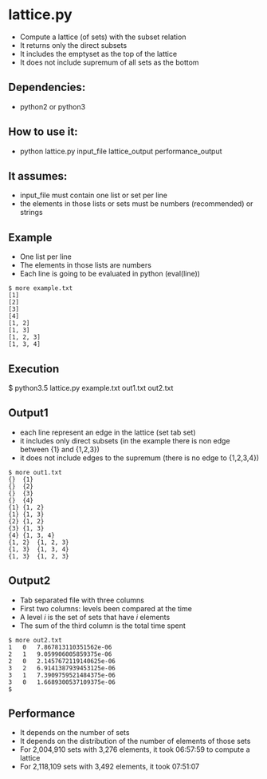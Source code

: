 lattice.py
==========
*   Compute a lattice (of sets) with the subset relation
*   It returns only the direct subsets
*   It includes the emptyset as the top of the lattice
*   It does not include supremum of all sets as the bottom


Dependencies:
-------------
*   python2 or python3


How to use it:
--------------
*    python lattice.py input_file lattice_output performance_output


It assumes:
-----------
*   input_file must contain one list or set per line
*   the elements in those lists or sets must be numbers (recommended) or strings


Example
-------
*   One list per line
*   The elements in those lists are numbers
*   Each line is going to be evaluated in python (eval(line))
```
$ more example.txt
[1]
[2]
[3]
[4]
[1, 2]
[1, 3]
[1, 2, 3]
[1, 3, 4]
```


Execution
---------
$ python3.5 lattice.py example.txt out1.txt out2.txt


Output1
-------
*   each line represent an edge in the lattice (set tab set)
*   it includes only direct subsets (in the example there is non edge between {1} and {1,2,3})
*   it does not include edges to the supremum (there is no edge to {1,2,3,4})
```
$ more out1.txt
{}	{1}
{}	{2}
{}	{3}
{}	{4}
{1}	{1, 2}
{1}	{1, 3}
{2}	{1, 2}
{3}	{1, 3}
{4}	{1, 3, 4}
{1, 2}	{1, 2, 3}
{1, 3}	{1, 3, 4}
{1, 3}	{1, 2, 3}
```


Output2
-------
*   Tab separated file with three columns
*   First two columns: levels been compared at the time
*   A level *i* is the set of sets that have *i* elements
*   The sum of the third column is the total time spent
```
$ more out2.txt
1	0	7.867813110351562e-06
2	1	9.059906005859375e-06
2	0	2.1457672119140625e-06
3	2	6.9141387939453125e-06
3	1	7.3909759521484375e-06
3	0	1.6689300537109375e-06
$
```


Performance
-----------
*   It depends on the number of sets
*   It depends on the distribution of the number of elements of those sets
*   For 2,004,910 sets with 3,276 elements, it took 06:57:59 to compute a lattice
*   For 2,118,109 sets with 3,492 elements, it took 07:51:07
